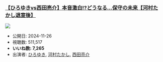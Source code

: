 ### [【ひろゆきvs西田亮介】本音激白!?どうなる…保守の未来【河村たかし退室後】](https://www.youtube.com/watch?v=EDTrar5gQ5U)
[![](https://img.youtube.com/vi/EDTrar5gQ5U/sddefault.jpg)](https://www.youtube.com/watch?v=EDTrar5gQ5U)
-   公開日: 2024-11-26
-   視聴数: 511,517
-   **いいね数: 7,265**
-   出演者: [ひろゆき](/rehacq_fan/people/ひろゆき "wikilink"), [河村たかし](/rehacq_fan/people/河村たかし "wikilink"), [西田亮介](/rehacq_fan/people/西田亮介 "wikilink")
